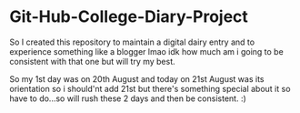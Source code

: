 # Git-Hub-College-Diary-Project
So I created this repository to maintain a digital dairy entry and to experience something like a blogger lmao
idk how much am i going to be consistent with that one but will try my best.

So my 1st day was on 20th August and today on 21st August was its orientation so i should'nt add 21st but there's something
special about it so have to do...so will rush these 2 days and then be consistent. :)
 